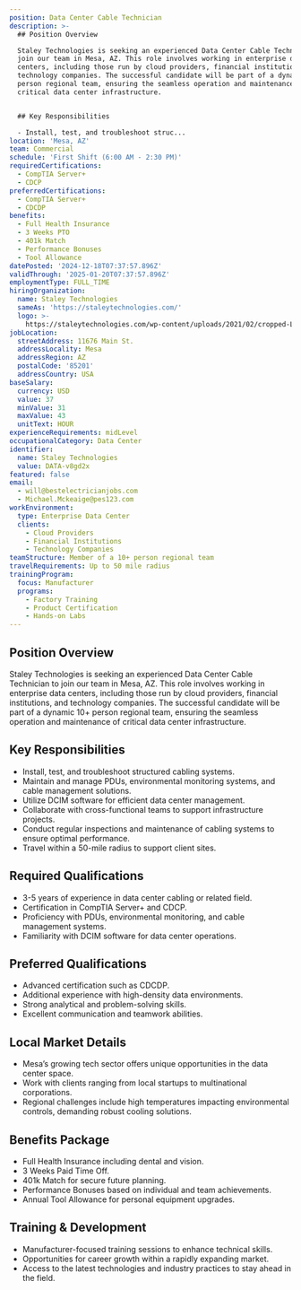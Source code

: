 ```yaml
---
position: Data Center Cable Technician
description: >-
  ## Position Overview

  Staley Technologies is seeking an experienced Data Center Cable Technician to
  join our team in Mesa, AZ. This role involves working in enterprise data
  centers, including those run by cloud providers, financial institutions, and
  technology companies. The successful candidate will be part of a dynamic 10+
  person regional team, ensuring the seamless operation and maintenance of
  critical data center infrastructure.


  ## Key Responsibilities

  - Install, test, and troubleshoot struc...
location: 'Mesa, AZ'
team: Commercial
schedule: 'First Shift (6:00 AM - 2:30 PM)'
requiredCertifications:
  - CompTIA Server+
  - CDCP
preferredCertifications:
  - CompTIA Server+
  - CDCDP
benefits:
  - Full Health Insurance
  - 3 Weeks PTO
  - 401k Match
  - Performance Bonuses
  - Tool Allowance
datePosted: '2024-12-18T07:37:57.896Z'
validThrough: '2025-01-20T07:37:57.896Z'
employmentType: FULL_TIME
hiringOrganization:
  name: Staley Technologies
  sameAs: 'https://staleytechnologies.com/'
  logo: >-
    https://staleytechnologies.com/wp-content/uploads/2021/02/cropped-Logo_StaleyTechnologies.png
jobLocation:
  streetAddress: 11676 Main St.
  addressLocality: Mesa
  addressRegion: AZ
  postalCode: '85201'
  addressCountry: USA
baseSalary:
  currency: USD
  value: 37
  minValue: 31
  maxValue: 43
  unitText: HOUR
experienceRequirements: midLevel
occupationalCategory: Data Center
identifier:
  name: Staley Technologies
  value: DATA-v8gd2x
featured: false
email:
  - will@bestelectricianjobs.com
  - Michael.Mckeaige@pes123.com
workEnvironment:
  type: Enterprise Data Center
  clients:
    - Cloud Providers
    - Financial Institutions
    - Technology Companies
teamStructure: Member of a 10+ person regional team
travelRequirements: Up to 50 mile radius
trainingProgram:
  focus: Manufacturer
  programs:
    - Factory Training
    - Product Certification
    - Hands-on Labs
---
```




## Position Overview
Staley Technologies is seeking an experienced Data Center Cable Technician to join our team in Mesa, AZ. This role involves working in enterprise data centers, including those run by cloud providers, financial institutions, and technology companies. The successful candidate will be part of a dynamic 10+ person regional team, ensuring the seamless operation and maintenance of critical data center infrastructure.

## Key Responsibilities
- Install, test, and troubleshoot structured cabling systems.
- Maintain and manage PDUs, environmental monitoring systems, and cable management solutions.
- Utilize DCIM software for efficient data center management.
- Collaborate with cross-functional teams to support infrastructure projects.
- Conduct regular inspections and maintenance of cabling systems to ensure optimal performance.
- Travel within a 50-mile radius to support client sites.

## Required Qualifications
- 3-5 years of experience in data center cabling or related field.
- Certification in CompTIA Server+ and CDCP.
- Proficiency with PDUs, environmental monitoring, and cable management systems.
- Familiarity with DCIM software for data center operations.

## Preferred Qualifications
- Advanced certification such as CDCDP.
- Additional experience with high-density data environments.
- Strong analytical and problem-solving skills.
- Excellent communication and teamwork abilities.

## Local Market Details
- Mesa’s growing tech sector offers unique opportunities in the data center space.
- Work with clients ranging from local startups to multinational corporations.
- Regional challenges include high temperatures impacting environmental controls, demanding robust cooling solutions.

## Benefits Package
- Full Health Insurance including dental and vision.
- 3 Weeks Paid Time Off.
- 401k Match for secure future planning.
- Performance Bonuses based on individual and team achievements.
- Annual Tool Allowance for personal equipment upgrades.

## Training & Development
- Manufacturer-focused training sessions to enhance technical skills.
- Opportunities for career growth within a rapidly expanding market.
- Access to the latest technologies and industry practices to stay ahead in the field.
